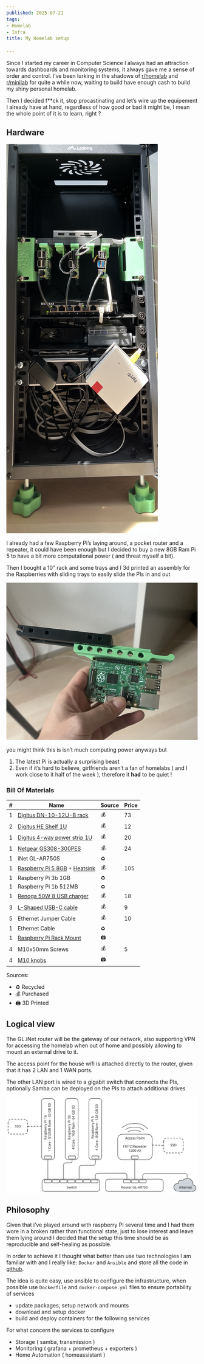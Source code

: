 ```yaml
---
published: 2025-07-21
tags:
- Homelab
- Infra
title: My Homelab setup

---
```


Since I started my career in Computer Science I always had an attraction towards dashboards and monitoring systems, it always gave me a sense of order and control. I’ve been lurking in the shadows of [r/homelab](https://www.reddit.com/r/homelab/) and [r/minilab](https://www.reddit.com/r/minilab/) for quite a while now, waiting to build have enough cash to build my shiny personal homelab.

Then I decided f**ck it, stop procastinating and let’s wire up the equipement I already have at hand, regardless of how good or bad it might be, I mean the whole point of it is to learn, right ?

## Hardware

![homelab_3.jpeg](./homelab_3.jpeg)

I already had a few Raspberry Pi’s laying around, a pocket router and a repeater, it could have been enough but I decided to buy a new 8GB Ram Pi 5 to have a bit more computational power ( and threat myself a bit).

Then I bought a 10” rack and some trays and I 3d printed an assembly for the Raspberries with sliding trays to easily slide the PIs in and out

![homelab_2.jpeg](./homelab_2.jpeg)

you might think this is isn’t much computing power anyways but

1. The latest Pi is actually a surprising beast
2. Even if it’s hard to believe, girlfriends aren’t a fan of homelabs ( and I work close to it half of the week ), therefore it **had** to be quiet !
### Bill Of Materials

| #   | Name                                                                                                                                                                                                               | Source | Price |
| --- | ------------------------------------------------------------------------------------------------------------------------------------------------------------------------------------------------------------------ | ------ | ----- |
| 1   | [Digitus DN-10-12U-B rack](https://www.dustin.nl/product/5011232261/dn-10-12u-b-rack-wandrek-zwart)                                                                                                                | 💰     | 73    |
| 2   | [Digitus HE Shelf 1U](https://www.amazon.nl/-/en/dp/B08T1TTQQC?ref_=ppx_hzod_title_dt_b_fed_asin_title_0_0&th=1)                                                                                                   | 💰     | 12    |
| 1   | [Digitus 4-way power strip 1U](https://www.amazon.nl/-/en/dp/B09M6W23ZM?ref_=ppx_hzod_title_dt_b_fed_asin_title_0_3&th=1)                                                                                          | 💰     | 20    |
| 1   | [Netgear GS308-300PES](https://www.amazon.nl/-/en/dp/B07PTTX7MX?ref_=ppx_hzod_title_dt_b_fed_asin_title_0_2&th=1)                                                                                                  | 💰     | 24    |
| 1   | iNet GL-AR750S                                                                                                                                                                                                     | ♻️     |       |
| 1   | [Raspberry Pi 5 8GB](https://www.amazon.nl/-/en/dp/B0CK2FCG1K?ref_=ppx_hzod_title_dt_b_fed_asin_title_0_1) + [Heatsink](https://www.amazon.nl/-/en/dp/B0CNVDF2MC?ref_=ppx_hzod_title_dt_b_fed_asin_title_0_4&th=1) | 💰     | 105   |
| 1   | Raspberry Pi 3b 1GB                                                                                                                                                                                                | ♻️     |       |
| 1   | Raspberry Pi 1b 512MB                                                                                                                                                                                              | ♻️     |       |
| 1   | [Renoga 50W 8 USB charger](https://www.amazon.it/dp/B0DDKY8S55?ref_=pe_24968671_487309461_302_E_DDE_dt_1&th=1)                                                                                                     | 💰     | 18    |
| 3   | [L-Shaped USB-C cable](https://www.amazon.it/dp/B092KF36T6?ref_=pe_24968671_487309461_302_E_DDE_dt_1&th=1)                                                                                                         | 💰     | 9     |
| 5   | Ethernet Jumper Cable                                                                                                                                                                                              | 💰     | 10    |
| 1   | Ethernet Cable                                                                                                                                                                                                     | ♻️     |       |
| 1   | [Raspberry Pi Rack Mount](https://www.thingiverse.com/thing:4756812)                                                                                                                                               | 🖨️    |       |
| 4   | M10x50mm Screws                                                                                                                                                                                                    | 💰     | 5     |
| 4   | [M10 knobs](https://makerworld.com/en/models/748617-knob-for-metric-screw-m5-to-m12?from=search#profileId-681972)                                                                                                  | 🖨️    |       |
Sources:
- ♻️ Recycled
- 💰 Purchased
- 🖨️ 3D Printed
## Logical view

The GL.iNet router will be the gateway of our network, also supporting VPN for accessing the homelab when out of home and possibly allowing to mount an external drive to it.

The access point for the house wifi is attached directly to the router, given that it has 2 LAN and 1 WAN ports.

The other LAN port is wired to a gigabit switch that connects the PIs, optionally Samba can be deployed on the PIs to attach additional drives

![homelab_diagram.svg](./homelab_diagram.svg)

## Philosophy

Given that i’ve played around with raspberry PI several time and I had them wore in a broken rather than functional state, just to lose interest and leave them lying around I decided that the setup this time should be as reproducible and self-healing as possible.

In order to achieve it I thought what better than use two technologies I am familiar with and I really like: `Docker` and `Ansible` and store all the code in [github](https://github.com/di3go-sona/homelab/tree/main).

The idea is quite easy, use ansible to configure the infrastructure, when possible use `Dockerfile` and `docker-compose.yml` files to ensure portability of services

- update packages, setup network and mounts
- download and setup docker
- build and deploy containers for the following services

For what concern the services to configure

- Storage ( samba, transmission )
- Monitoring ( grafana + prometheus + exporters )
- Home Automation ( homeassistant )